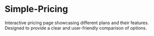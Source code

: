 # Simple-Pricing
Interactive pricing page showcasing different plans and their features. Designed to provide a clear and user-friendly comparison of options.

